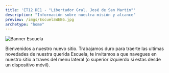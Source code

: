 ```yaml
---
title: 'ET12 DE1 - "Libertador Gral. José de San Martín"'
description: "Información sobre nuestra misión y alcance"
preview: /imgs/EscuelaWEB6.jpg
archetype: "home" 
---
```


![Banner Escuela](/imgs/EscuelaWEB6.jpg)

Bienvenidos a nuestro nuevo sitio. Trabajamos duro para traerte las ultimas novedades de nuestra querida Escuela, te invitamos a que navegues en nuestro sitio a traves del menu lateral (o superior izquierdo si estas desde un dispositivo móvil).